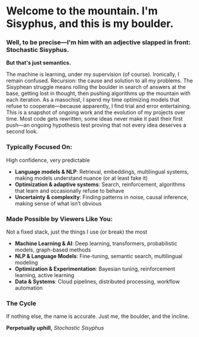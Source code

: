 # Welcome to the mountain. I'm Sisyphus, and this is my boulder.
### Well, to be precise—I'm him with an adjective slapped in front: Stochastic Sisyphus. 
**But that's just semantics.** 

The machine is learning, under my supervision (of course). Ironically, I remain confused. Recursion: the cause and solution to all my problems. The Sisyphean struggle means rolling the boulder in search of answers at the base, getting lost in thought, then pushing algorithms up the mountain with each iteration. As a masochist, I spend my time optimizing models that refuse to cooperate—because apparently, I find trial and error entertaining. This is a snapshot of ongoing work and the evolution of my projects over time. Most code gets rewritten, some ideas never make it past their first push—an ongoing hypothesis test proving that not every idea deserves a second look.

### Typically Focused On:
High confidence, very predictable
- **Language models & NLP**: Retrieval, embeddings, multilingual systems, making models understand nuance (or at least fake it)
- **Optimization & adaptive systems**: Search, reinforcement, algorithms that learn and occasionally refuse to behave
- **Uncertainty & complexity**: Finding patterns in noise, causal inference, making sense of what isn’t obvious
### Made Possible by Viewers Like You:
Not a fixed stack, just the things I use (or break) the most
- **Machine Learning & AI**: Deep learning, transformers, probabilistic models, graph-based methods
- **NLP & Language Models**: Fine-tuning, semantic search, multilingual modeling
- **Optimization & Experimentation**: Bayesian tuning, reinforcement learning, active learning
- **Data & Systems**: Cloud pipelines, distributed processing, workflow automation

### The Cycle
If nothing else, the name is accurate. Just me, the boulder, and the incline.

**Perpetually uphill,**
*Stochastic Sisyphus*


